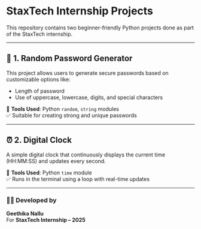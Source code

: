 # StaxTech Internship Projects

This repository contains two beginner-friendly Python projects done as part of the StaxTech internship.

---

## 🔐 1. Random Password Generator

This project allows users to generate secure passwords based on customizable options like:
- Length of password
- Use of uppercase, lowercase, digits, and special characters

📌 **Tools Used**: Python `random`, `string` modules  
✅ Suitable for creating strong and unique passwords

---

## ⏰ 2. Digital Clock

A simple digital clock that continuously displays the current time (HH:MM:SS) and updates every second.

📌 **Tools Used**: Python `time` module  
✅ Runs in the terminal using a loop with real-time updates

---

### 👩‍💻 Developed by
**Geethika Nallu**  
For **StaxTech Internship – 2025**

